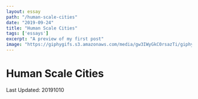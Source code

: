 ```yaml
---
layout: essay
path: "/human-scale-cities"
date: "2019-09-24"
title: "Human Scale Cities"
tags: ['essays']
excerpt: "A preview of my first post"
image: "https://giphygifs.s3.amazonaws.com/media/gw3IWyGkC0rsazTi/giphy.gif"
---
```



# Human Scale Cities

Last Updated: 20191010
